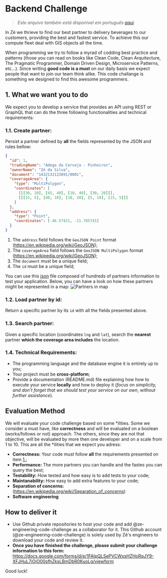 # Backend Challenge
> *Este arquivo também está disponível em português [aqui](backend_pt.md).*

In Zé we thrieve to find our best partner to delivery beverages to our customers, providing the best and fastest service.
To achieve this our compute fleet deal with GIS objects all the time.

When programming we try to follow a myrad of codding best practice and patterns (those you can read on books like Clean Code, Clean Arquitecture, The Pragmatic Programmer, Domain Driven Design, Microservice Patterns, etc...). 
Since writing **good code is a must** on our daily basis we expect people that want to join our team think alike. This code challange is something we designed to find this awesome programmers.

## 1. What we want you to do

We expect you to develop a service that provides an API using REST or GraphQL that can do the three following functionalities and technical requirements:

### 1.1. Create partner: 
Persist a partner defined by **all** the fields represented by the JSON and rules bellow:
```json
{
  "id": 1, 
  "tradingName": "Adega da Cerveja - Pinheiros",
  "ownerName": "Zé da Silva",
  "document": "1432132123891/0001",
  "coverageArea": { 
    "type": "MultiPolygon", 
    "coordinates": [
      [[[30, 20], [45, 40], [10, 40], [30, 20]]], 
      [[[15, 5], [40, 10], [10, 20], [5, 10], [15, 5]]]
    ]
  },
  "address": { 
    "type": "Point",
    "coordinates": [-46.57421, -21.785741]
  }
}
```

1. The `address` field follows the `GeoJSON Point` format (https://en.wikipedia.org/wiki/GeoJSON);
2. The `coverageArea` field follows the `GeoJSON MultiPolygon` format (https://en.wikipedia.org/wiki/GeoJSON);
3. The `document` must be a unique field;
4. The `id` must be a unique field;

You can use this [json](files/pdvs.json) file composed of hundreds of partners information to test your application.
Below, you can have a look on how these partners might be represented in a map:
![Partners in map](files/images/pdvs.png)

### 1.2. Load partner by id:
Return a specific partner by its `id` with all the fields presented above.

### 1.3. Search partner:
Given a specific location (coordinates `lng` and `lat`), search the **nearest** partner **which the coverage area includes** the location.

### 1.4. Technical Requirements:
* The programming language and the database engine it is entirely up to you;
* Your project must be **cross-platform**;
* Provide a documentation (README.md) file explaining how how to execute your service **locally** and how to deploy it (*focus on simplicity, and don't forget that we should test your service on our own, without further assistance*).

## Evaluation Method

We will evaluate your code challenge based on some *ilities.
Some we consider a must have, like **correctness** and will be evaluated on a boolean (works/follows or not) approach.
The others, since they are not that objective, will be evaluated by more then one developer and on a scale from 1 to 10.
This are all the *ilities that we expect you adress:
- **Correctness:** Your code must follow **all** the requirements presented on item [1.](#1-what-we-want-you-to-do);
- **Performance:** The more partners you can handle and the fastes you can query the best;
- **Testability:** How tested and how easy is to add tests to your code;
- **Maintanability:** How easy to add extra features to your code;
- **Separation of concerns:** (https://en.wikipedia.org/wiki/Separation_of_concerns)
- **Software engineering**<!-- TODO: O que queremos dizer com isso?-->

## How to deliver it

- Use Github private repositories to host your code and add @ze-engineering-code-challenge as a collaborator for it.
  This Github account (@ze-engineering-code-challenge) is solely used by Zé's engineers to download your code and review it.
- **Once you have finished the challenge, please submit your challenge information to this form:**
  https://docs.google.com/forms/d/e/1FAIpQLSePVCWxsHZHoRqJY9-XFJHuL7iOjO00sfhZksLBmDbR0KuoLg/viewform

Good luck!